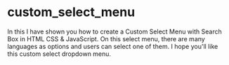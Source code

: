 # custom_select_menu
In this I have shown you how to create a Custom Select Menu with Search Box in HTML CSS &amp; JavaScript. On this select menu, there are many languages as options and users can select one of them. I hope you'll like this custom select dropdown menu.
